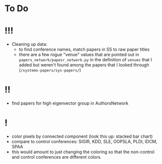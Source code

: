 # To Do

# !!!

- Cleaning up data:
  - to find conference names, match papers in SS to raw paper titles
  - there are a few rogue "venue" values that are pointed out in `papers_network/papesr_network.py` in the definition of `venues` that I added but weren't found among the papers that I looked through (`/systems-papers/sys-papers/`)

# !!

- find papers for high eigenvector group in AuthorsNetwork

# !
- color pixels by connected component (look this up: stacked bar chart)
- compare to control conferences: SIGIR, KDD, SLE, OOPSLA, PLDI, IDCM, SPAA
- this would amount to just changing the coloring so that the non-control and control conferences are different colors.
